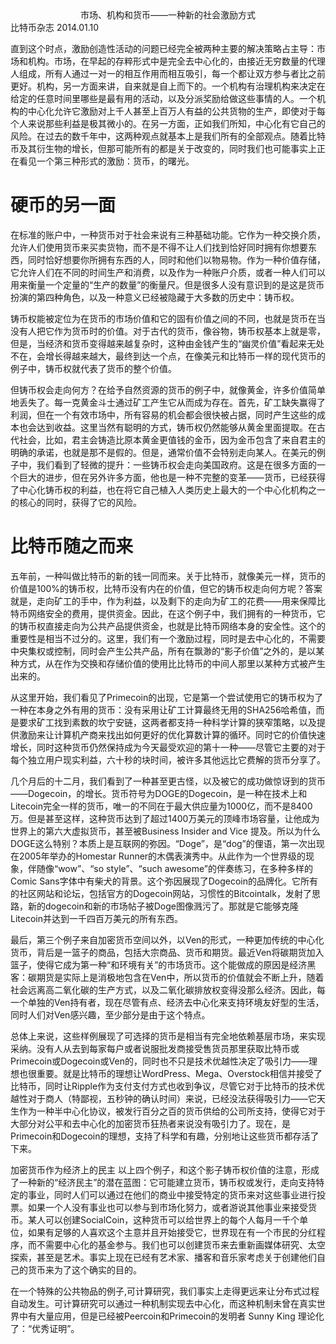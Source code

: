<center>市场、机构和货币——一种新的社会激励方式</center>
比特币杂志 
2014.01.10

直到这个时点，激励创造性活动的问题已经完全被两种主要的解决策略占主导：市场和机构。市场，在早起的存粹形式中是完全去中心化的，由接近无穷数量的代理人组成，所有人通过一对一的相互作用而相互吸引，每一个都让双方参与者比之前更好。机构，另一方面来讲，自来就是自上而下的。一个机构有治理机构来决定在给定的任意时间里哪些是最有用的活动，以及分派奖励给做这些事情的人。一个机构的中心化允许它激励对上千人甚至上百万人有益的公共货物的生产，即使对于每个人来说那些利益是极其微小的。在另一方面，正如我们所知，中心化有它自己的风险。在过去的数千年中，这两种观点就基本上是我们所有的全部观点。随着比特币及其衍生物的增长，但那可能所有的都是关于改变的，同时我们也可能事实上正在看见一个第三种形式的激励：货币，的曙光。

# 硬币的另一面

在标准的账户中，一种货币对于社会来说有三种基础功能。它作为一种交换介质，允许人们使用货币来买卖货物，而不是不得不让人们找到恰好同时拥有你想要东西，同时恰好想要你所拥有东西的人，同时和他们以物易物。作为一种价值存储，它允许人们在不同的时间生产和消费，以及作为一种账户介质，或者一种人们可以用来衡量一个定量的“生产的数量”的衡量尺。但是很多人没有意识到的是这是货币扮演的第四种角色，以及一种意义已经被隐藏于大多数的历史中：铸币权。

铸币权能被定位为在货币的市场价值和它的固有价值之间的不同，也就是货币在当没有人把它作为货币时的价值。对于古代的货币，像谷物，铸币权基本上就是零，但是，当经济和货币变得越来越复杂时，这种由金钱产生的“幽灵价值”看起来无处不在，会增长得越来越大，最终到达一个点，在像美元和比特币一样的现代货币的例子中，铸币权就代表了货币的整个价值。

但铸币权会走向何方？在给予自然资源的货币的例子中，就像黄金，许多价值简单地丢失了。每一克黄金斗士通过矿工产生它从而成为存在。首先，矿工缺失赢得了利润，但在一个有效市场中，所有容易的机会都会很快被占据，同时产生这些的成本也会达到收益。这里当然有聪明的方式，铸币权仍然能够从黄金里面提取。在古代社会，比如，君主会铸造比原本黄金更值钱的金币，因为金币包含了来自君主的明确的承诺，也就是那不是假的。但是，通常价值不会特别走向某人。在美元的例子中，我们看到了轻微的提升：一些铸币权会走向美国政府。这是在很多方面的一个巨大的进步，但在另外许多方面，他也是一种不完整的变革——货币，已经获得了中心化铸币权的利益，也在将它自己植入人类历史上最大的一个中心化机构之一的核心的同时，获得了它的风险。

# 比特币随之而来
五年前，一种叫做比特币的新的钱一同而来。关于比特币，就像美元一样，货币的价值是100%的铸币权，比特币没有内在的价值，但它的铸币权走向何方呢？答案就是，走向矿工的手中，作为利益，以及剩下的走向为矿工的花费——用来保障比特币网络安全的费用，提供资金。因此，在这个例子中，我们拥有的一种货币，它的铸币权直接走向为公共产品提供资金，也就是比特币网络本身的安全性。这个的重要性是相当不过分的。这里，我们有一个激励过程，同时是去中心化的，不需要中央集权或控制，同时会产生公共产品，所有在飘渺的“影子价值”之外的，是以某种方式，从在作为交换和存储价值的使用比比特币的中间人那里以某种方式被产生出来的。

从这里开始，我们看见了Primecoin的出现，它是第一个尝试使用它的铸币权为了一种在本身之外有用的货币：没有采用让矿工计算最终无用的SHA256哈希值，而是要求矿工找到素数的坎宁安链，这两者都支持一种科学计算的狭窄策略，以及提供激励来让计算机产商来找出如何更好的优化算数计算的循环。同时它的价值快速增长，同时这种货币仍然保持成为今天最受欢迎的第十一种——尽管它主要的对于每个独立用户现实利益，六十秒的块时间，被许多其他远比它费解的货币分享了。

几个月后的十二月，我们看到了一种甚至更古怪，以及被它的成功做惊讶到的货币——Dogecoin，的增长。货币符号为DOGE的Dogecoin，是一种在技术上和Litecoin完全一样的货币，唯一的不同在于最大供应量为1000亿，而不是8400万。但是甚至这样，这种货币达到了超过1400万美元的顶峰市场容量，让他成为世界上的第六大虚拟货币，甚至被Business Insider
and Vice 提及。所以为什么DOGE这么特别？本质上是互联网的弥因。“Doge”，是“dog”的俚语，第一次出现在2005年举办的Homestar Runner的木偶表演秀中。从此作为一个世界级的现象，伴随像“wow”、“so style”、“such awesome”的伴奏练习，在多种多样的Comic Sans字体中有柴犬的背景。这个弥因展现了Dogecoin的品牌化。它所有的社区网站和论坛，包括官方的Dogecoin网站，习惯性的Bitcointalk，发射了思路，新的dogecoin和新的市场帖子被Doge图像溅污了。那就是它能够克隆Litecoin并达到一千四百万美元的所有东西。

最后，第三个例子来自加密货币空间以外，以Ven的形式，一种更加传统的中心化货币，背后是一篮子的商品，包括大宗商品、货币和期货。最近Ven将碳期货加入篮子，使得它成为第一种“和环境有关”的市场货币。这个能做成的原因是经济黑客：碳期货是实际上是消极地包含在Ven中，所以货币的价值就会不断上升，随着社会远离高二氧化碳的生产方式，以及二氧化碳排放权变得没那么经济。因此，每一个单独的Ven持有者，现在尽管有点、经济去中心化来支持环境友好型的生活，同时人们对Ven感兴趣，至少部分是由于这个特点。
 
总体上来说，这些样例展现了可选择的货币是相当有完全地依赖基层市场，来实现采纳。没有人从去到每家每户或者说服批发商接受售货员那里获取比特币或Primecoin或Dogecoin或Ven的，同时也不只是技术优越性决定了吸引力——理想也很重要。就是比特币的理想让WordPress、Mega、Overstock相信并接受了比特币，同时让Ripple作为支付支付方式也收到争议，尽管它对于比特币的技术优越性对于商人（特鄙视，五秒钟的确认时间）来说，已经没法获得吸引力——它天生作为一种半中心化协议，被发行百分之百的货币供给的公司所支持，使得它对于大部分对公平和去中心化的加密货币狂热者来说没有吸引力了。现在，是Primecoin和Dogecoin的理想，支持了科学和有趣，分别地让这些货币都存活了下来。

加密货币作为经济上的民主
以上四个例子，和这个影子铸币权价值的注意，形成了一种新的“经济民主”的潜在蓝图：它可能建立货币，铸币权或发行，走向支持特定的事业，同时人们可以通过在他们的商业中接受特定的货币来对这些事业进行投票。如果一个人没有事业也可以参与到市场化努力，或者游说其他事业来接受货币。某人可以创建SocialCoin，这种货币可以给世界上的每个人每月一千个单位，如果有足够的人喜欢这个主意并且开始接受它，世界现在有一个市民的分红程序，而不需要中心化的基金参与。我们也可以创建货币来去重新画媒体研究、太空探索，甚至是艺术。事实上现在已经有艺术家、播客和音乐家考虑关于创建他们自己的货币来为了这个确实的目的。

在一个特殊的公共物品的例子,可计算研究，我们事实上走得更远来让分布式过程自动发生。可计算研究可以通过一种机制实现去中心化，而这种机制未曾在真实世界中有大量应用，但是已经被Peercoin和Primecoin的发明者 Sunny King 理论化了：“优秀证明”。